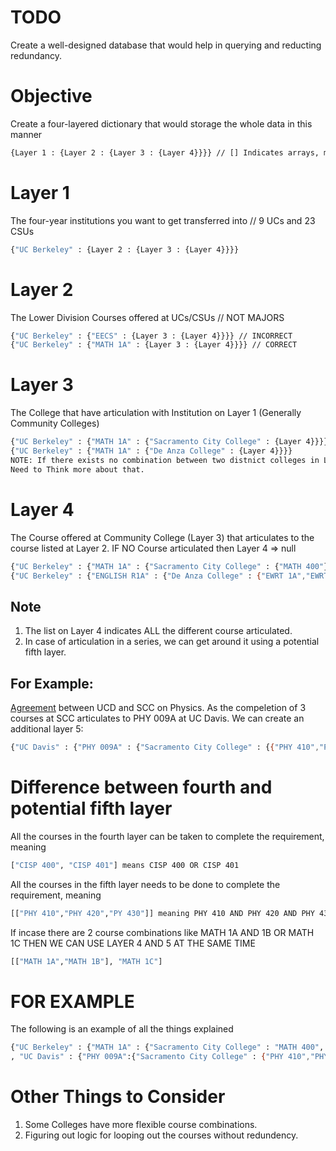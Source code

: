 # TODO
Create a well-designed database that would help in querying and reducting redundancy.
# Objective
Create a four-layered dictionary that would storage the whole data in this manner
```bash
{Layer 1 : {Layer 2 : {Layer 3 : {Layer 4}}}} // [] Indicates arrays, meaning more than 1 data value possible.
```
# Layer 1 
The four-year institutions you want to get transferred into // 9 UCs and 23 CSUs
```bash
{"UC Berkeley" : {Layer 2 : {Layer 3 : {Layer 4}}}}
```
# Layer 2
The Lower Division Courses offered at UCs/CSUs // NOT MAJORS
```bash
{"UC Berkeley" : {"EECS" : {Layer 3 : {Layer 4}}}} // INCORRECT
{"UC Berkeley" : {"MATH 1A" : {Layer 3 : {Layer 4}}}} // CORRECT
```
# Layer 3
The College that have articulation with Institution on Layer 1 (Generally Community Colleges)
```bash
{"UC Berkeley" : {"MATH 1A" : {"Sacramento City College" : {Layer 4}}}} // OR
{"UC Berkeley" : {"MATH 1A" : {"De Anza College" : {Layer 4}}}}
NOTE: If there exists no combination between two distnict colleges in Layer 1 and Layer 3, that does NOT NECCESSARILY mean that no articulation agreement exists.
Need to Think more about that.
```
# Layer 4
The Course offered at Community College (Layer 3) that articulates to the course listed at Layer 2. IF NO Course articulated then Layer 4 => null
```bash
{"UC Berkeley" : {"MATH 1A" : {"Sacramento City College" : {"MATH 400"}}}} // OR
{"UC Berkeley" : {"ENGLISH R1A" : {"De Anza College" : {"EWRT 1A","EWRT 1AH","ESL 5"}}}}
```
## Note 
1. The list on Layer 4 indicates ALL the different course articulated.<br>
2. In case of articulation in a series, we can get around it using a potential fifth layer.
## For Example:
 [Agreement](https://assist.org/transfer/results?year=74&institution=89&agreement=126&agreementType=from&view=agreement&viewBy=major&viewSendingAgreements=false&viewByKey=74%2F126%2Fto%2F89%2FMajor%2F9034e3b6-1889-4b83-aa31-42ed05015380) between UCD and SCC on Physics.
As the compeletion of 3 courses at SCC articulates to PHY 009A at UC Davis. We can create an additional layer 5:
```bash
{"UC Davis" : {"PHY 009A" : {"Sacramento City College" : {{"PHY 410","PHY 420","PHY 430"}}}}}
```
# Difference between fourth and potential fifth layer
All the courses in the fourth layer can be taken to complete the requirement, meaning
```bash
["CISP 400", "CISP 401"] means CISP 400 OR CISP 401
```
All the courses in the fifth layer needs to be done to complete the requirement, meaning
```bash
[["PHY 410","PHY 420","PY 430"]] meaning PHY 410 AND PHY 420 AND PHY 430
```
If incase there are 2 course combinations like MATH 1A AND 1B OR MATH 1C
THEN WE CAN USE LAYER 4 AND 5 AT THE SAME TIME
```bash
[["MATH 1A","MATH 1B"], "MATH 1C"]
```
# FOR EXAMPLE
The following is an example of all the things explained
```bash
{"UC Berkeley" : {"MATH 1A" : {"Sacramento City College" : "MATH 400", "De Anza College" : "MATH 1AH", "Some other College" : null], "MATH 1B" : {"Sacramento City College" : "MATH 401"}}
, "UC Davis" : {"PHY 009A":{"Sacramento City College" : {"PHY 410","PHY 420","PY 430"}}}}
```
# Other Things to Consider
1. Some Colleges have more flexible course combinations.<br>
2. Figuring out logic for looping out the courses without redundency.
